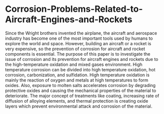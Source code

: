 # Corrosion-Problems-Related-to-Aircraft-Engines-and-Rockets
Since the Wright brothers invented the airplane, the aircraft and aerospace industry has become one of the most important tools used by humans to explore the world and space. However, building an aircraft or a rocket is very expensive, so the prevention of corrosion for aircraft and rocket components is essential. The purpose of this paper is to investigate the issue of corrosion and its prevention for aircraft engines and rockets due to the high-temperature oxidation and mixed gases environment. High temperature corrosion can be divided into high temperature oxidation, hot corrosion, carbonization, and sulfidation. High temperature oxidation is mainly the reaction of oxygen and metals at high temperatures to form oxides. Also, exposure to molten salts accelerates corrosion by degrading protective oxides and causing the mechanical properties of the material to deteriorate. The major concept of treatments like coating, increasing rate of diffusion of alloying elements, and thermal protection is creating oxide layers which prevent environmental attack and corrosion of the material.
